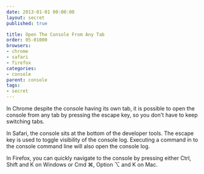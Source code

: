 ```yaml
---
date: 2013-01-01 00:00:00
layout: secret
published: true

title: Open The Console From Any Tab
order: 05-01000
browsers:
- chrome
- safari
- firefox
categories:
- console
parent: console
tags:
- secret
---
```


<p class="chrome">In Chrome despite the console having its own tab, it is possible to open the console from any tab by pressing the escape key, so you don't have to keep switching tabs.</p>

<p class="safari">In Safari, the console sits at the bottom of the developer tools. The escape key is used to toggle visibility of the console log. Executing a command in to the console command line will also open the console log.</p>

<p class="firefox">In Firefox, you can quickly navigate to the console by pressing either Ctrl, Shift and K on Windows or Cmd ⌘, Option ⌥ and K on Mac.</p>
